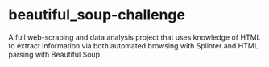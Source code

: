 # beautiful_soup-challenge
A full web-scraping and data analysis project that uses knowledge of HTML to extract information via both automated browsing with Splinter and HTML parsing with Beautiful Soup.
